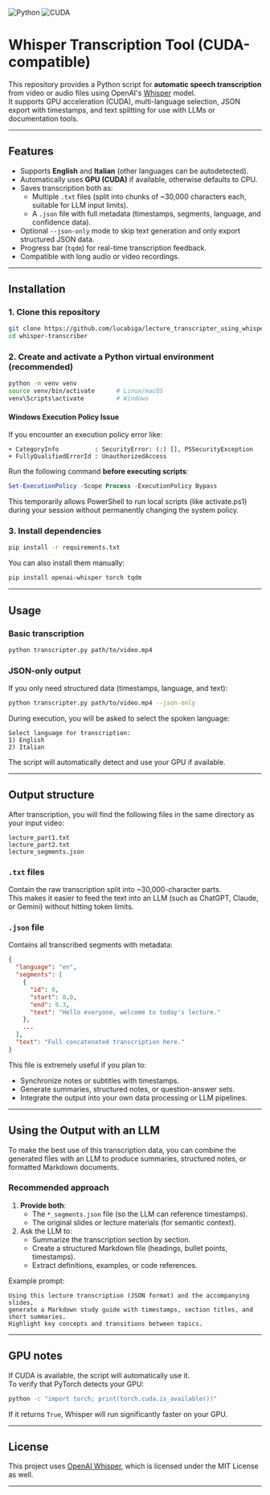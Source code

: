 ![Python](https://img.shields.io/badge/python-3.10+-blue.svg)
![CUDA](https://img.shields.io/badge/CUDA-Supported-green.svg)

# Whisper Transcription Tool (CUDA-compatible)

This repository provides a Python script for **automatic speech transcription** from video or audio files using OpenAI's [Whisper](https://github.com/openai/whisper) model.  
It supports GPU acceleration (CUDA), multi-language selection, JSON export with timestamps, and text splitting for use with LLMs or documentation tools.

---

## Features

- Supports **English** and **Italian** (other languages can be autodetected).
- Automatically uses **GPU (CUDA)** if available, otherwise defaults to CPU.
- Saves transcription both as:
  - Multiple `.txt` files (split into chunks of ~30,000 characters each, suitable for LLM input limits).
  - A `.json` file with full metadata (timestamps, segments, language, and confidence data).
- Optional `--json-only` mode to skip text generation and only export structured JSON data.
- Progress bar (`tqdm`) for real-time transcription feedback.
- Compatible with long audio or video recordings.

---

## Installation

### 1. Clone this repository
```bash
git clone https://github.com/lucabiga/lecture_transcripter_using_whisper.git
cd whisper-transcriber
```

### 2. Create and activate a Python virtual environment (recommended)
```bash
python -m venv venv
source venv/bin/activate      # Linux/macOS
venv\Scripts\activate         # Windows
```

#### Windows Execution Policy Issue

If you encounter an execution policy error like:

```
+ CategoryInfo          : SecurityError: (:) [], PSSecurityException
+ FullyQualifiedErrorId : UnauthorizedAccess
```

Run the following command **before executing scripts**:

```powershell
Set-ExecutionPolicy -Scope Process -ExecutionPolicy Bypass
```
This temporarily allows PowerShell to run local scripts (like activate.ps1) during your session without permanently changing the system policy.


### 3. Install dependencies
```bash
pip install -r requirements.txt
```

You can also install them manually:
```bash
pip install openai-whisper torch tqdm
```

---


## Usage

### Basic transcription
```bash
python transcripter.py path/to/video.mp4
```

### JSON-only output
If you only need structured data (timestamps, language, and text):
```bash
python transcripter.py path/to/video.mp4 --json-only
```

During execution, you will be asked to select the spoken language:
```
Select language for transcription:
1) English
2) Italian
```

The script will automatically detect and use your GPU if available.

---

## Output structure

After transcription, you will find the following files in the same directory as your input video:

```
lecture_part1.txt
lecture_part2.txt
lecture_segments.json
```

### `.txt` files
Contain the raw transcription split into ~30,000-character parts.  
This makes it easier to feed the text into an LLM (such as ChatGPT, Claude, or Gemini) without hitting token limits.

### `.json` file
Contains all transcribed segments with metadata:

```json
{
  "language": "en",
  "segments": [
    {
      "id": 0,
      "start": 0.0,
      "end": 8.3,
      "text": "Hello everyone, welcome to today's lecture."
    },
    ...
  ],
  "text": "Full concatenated transcription here."
}
```

This file is extremely useful if you plan to:
- Synchronize notes or subtitles with timestamps.
- Generate summaries, structured notes, or question-answer sets.
- Integrate the output into your own data processing or LLM pipelines.

---

## Using the Output with an LLM

To make the best use of this transcription data, you can combine the generated files with an LLM to produce summaries, structured notes, or formatted Markdown documents.

### Recommended approach

1. **Provide both**:
   - The `*_segments.json` file (so the LLM can reference timestamps).
   - The original slides or lecture materials (for semantic context).
2. Ask the LLM to:
   - Summarize the transcription section by section.
   - Create a structured Markdown file (headings, bullet points, timestamps).
   - Extract definitions, examples, or code references.

Example prompt:
```
Using this lecture transcription (JSON format) and the accompanying slides, 
generate a Markdown study guide with timestamps, section titles, and short summaries.
Highlight key concepts and transitions between topics.
```

---

## GPU notes

If CUDA is available, the script will automatically use it.  
To verify that PyTorch detects your GPU:
```bash
python -c "import torch; print(torch.cuda.is_available())"
```

If it returns `True`, Whisper will run significantly faster on your GPU.

---

## License

This project uses [OpenAI Whisper](https://github.com/openai/whisper), which is licensed under the MIT License as well.

---

